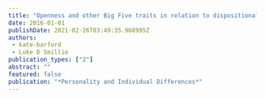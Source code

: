 ```yaml
---
title: "Openness and other Big Five traits in relation to dispositional mixed emotions"
date: 2016-01-01
publishDate: 2021-02-26T03:49:35.968995Z
authors: 
 - kate-barford
 - Luke D Smillie
publication_types: ["2"]
abstract: ""
featured: false
publication: "*Personality and Individual Differences*"
---
```


